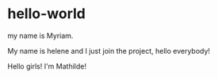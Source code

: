 # hello-world
my name is Myriam.

My name is helene and I just join the project, hello everybody!


Hello girls! I'm Mathilde!
